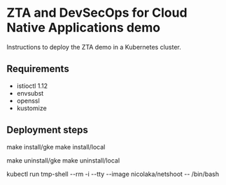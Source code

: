 # ZTA and DevSecOps for Cloud Native Applications demo

Instructions to deploy the ZTA demo in a Kubernetes cluster.

## Requirements

* istioctl 1.12
* envsubst
* openssl
* kustomize

## Deployment steps

make install/gke
make install/local

make uninstall/gke
make uninstall/local

kubectl run tmp-shell --rm -i --tty --image nicolaka/netshoot -- /bin/bash